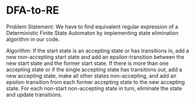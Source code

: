 # DFA-to-RE
Problem Statement: We have to find equivalent regular expression of a Deterministic Finite State Automaton by implementing state elimination algorithm in our code.

Algorithm: If the start state is an accepting state or has transitions in, add a new non-accepting start
state and add an epsilon-transition between the new start state and the former start state.
           If there is more than one accepting state or if the single accepting state has transitions out,
add a new accepting state, make all other states non-accepting, and add an epsilon-transition from
each former accepting state to the new accepting state.
           For each non-start non-accepting state in turn, eliminate the state and update transitions.
